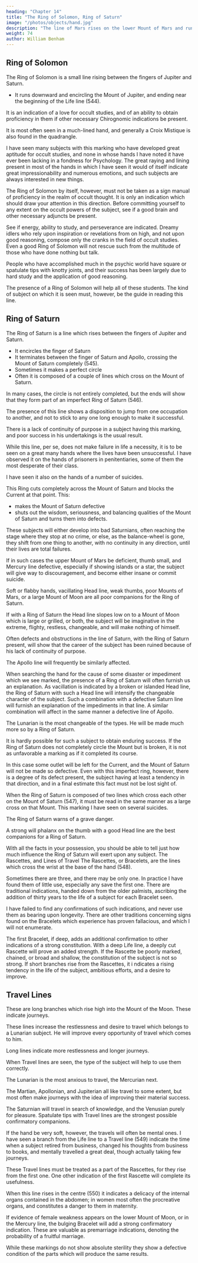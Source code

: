 ```yaml
---
heading: "Chapter 14"
title: "The Ring of Solomon, Ring of Saturn"
image: "/photos/objects/hand.jpg"
description: "The line of Mars rises on the lower Mount of Mars and runs inside of the Life line and very close beside it"
weight: 74
author: William Benham
---
```



## Ring of Solomon

The Ring of Solomon is a small line rising between the fingers of Jupiter and Saturn.
- It runs downward and encircling the Mount of Jupiter, and ending near the beginning of the Life line (544). 

It is an indication of a love for occult studies, and of an ability to obtain proficiency in them if other necessary Chirognomic indications be present. 

It is most often seen in a much-lined hand, and generally a Croix Mistique is also found in the quadrangle. 

I have seen many subjects with this marking who have developed great aptitude for occult studies, and none in whose hands I have noted it have ever been lacking in a fondness for Psychology. The great raying and lining present in most of the hands in which I have seen it would of itself indicate great impressionability and numerous emotions, and such subjects are always interested in new things. 

The Ring of Solomon by itself, however, must not be taken as a sign manual of proficiency in the realm of occult thought. It is only an indication which should draw your attention in this direction. Before committing yourself to any extent on the occult powers of the subject, see if a good brain and other necessary adjuncts be present. 

See if energy, ability to study, and perseverance are indicated. Dreamy idlers who rely upon inspiration or revelations from on high, and not upon good reasoning, compose only the cranks in the field of occult studies. Even a good Ring of Solomon will not rescue such from the multitude of those who have done nothing but talk. 

People who have accomplished much in the psychic world have square or spatulate tips with knotty joints, and their success has been largely due to hard study and the application of good reasoning. <!-- The Ring Of Solomon 695 No. 544.  -->

The presence of a Ring of Solomon will help all of these students. The kind of subject on which it is seen must, however, be the guide in reading this line.


## Ring of Saturn

The Ring of Saturn is a line which rises between the fingers of Jupiter and Saturn. 
- It encircles the finger of Saturn
- It terminates between the finger of Saturn and Apollo, crossing the Mount of Saturn completely (545). 
- Sometimes it makes a perfect circle
- Often it is composed of a couple of lines which cross on the Mount of Saturn. 

In many cases, the circle is not entirely completed, but the ends will show that they form part of an imperfect Ring of Saturn (546). 

The presence of this line shows a disposition to jump from one occupation to another, and not to stick to any one long enough to make it successful. 

There is a lack of continuity of purpose in a subject having this marking, and poor success in his undertakings is the usual result. 

While this line, per se, does not make failure in life a necessity, it is to be seen on a great many hands where the lives have been unsuccessful. I have observed it on the hands of prisoners in penitentiaries, some of them the most desperate of their class. 

I have seen it also on the hands of a number of suicides. 

This Ring cuts completely across the Mount of Saturn and blocks the Current at that point. This:
- makes the Mount of Saturn defective
- shuts out the wisdom, seriousness, and balancing qualities of the Mount of Saturn and turns them into defects. 

These subjects will either develop into bad Saturnians, often reaching the stage where they stop at no crime, or else, as the balance-wheel is gone, they shift from one thing to another, with no continuity in any direction, until their lives are total failures. 

If in such cases the upper Mount of Mars be deficient, thumb small, and Mercury line defective, especially if showing islands or a star, the subject will give way to discouragement, and become either insane or commit suicide. 

Soft or flabby hands, vacillating Head line, weak thumbs, poor Mounts of Mars, or a large Mount of Moon are all poor companions for the Ring of Saturn. 

If with a Ring of Saturn the Head line slopes low on to a Mount of Moon which is large or grilled, or both, the subject will be imaginative in the extreme, flighty, restless, changeable, and will make nothing of himself. 

Often defects and obstructions in the line of Saturn, with the Ring of Saturn present, will show that the career of the subject has been ruined because of his lack of continuity of purpose.

The Apollo line will frequently be similarly affected. 

When searching the hand for the cause of some disaster or impediment which we see marked, the presence of a Ring of Saturn will often furnish us an explanation. As vacillation is indicated by a broken or islanded Head line, the Ring of Saturn with such a Head line will intensify the changeable character of the subject. Such a combination with a defective Saturn line will furnish an explanation of the impediments in that line. A similar combination will affect in the same manner a defective line of Apollo. 

The Lunarian is the most changeable of the types. He will be made much more so by a Ring of Saturn. 

It is hardly possible for such a subject to obtain enduring success. If the Ring of Saturn does not completely circle the Mount but is broken, it is not as unfavorable a marking as if it completed its course. 

In this case some outlet will be left for the Current, and the Mount of Saturn will not be made so defective. Even with this imperfect ring, however, there is a degree of its defect present, the subject having at least a tendency in that direction, and in a final estimate this fact must not be lost sight of. 

When the Ring of Saturn is composed of two lines which cross each other on the Mount of Saturn (547), it must be read in the same manner as a large cross on that Mount. This marking I have seen on several suicides. <!-- The Ring Of Saturn 696 No. 545.  -->

<!-- The Ring Of Saturn 697 No. 546.  -->

The Ring of Saturn warns of a grave danger. 

<!--  to the subject Knowing its meaning, be ready to search for all indications that may help him to overcome the vacillation which may ruin him. Apply Chirognomy, study his type and everything the lines can tell bearing on the subject of changeability of temperament. --> 

A strong will phalanx on the thumb with a good Head line are the best companions for a Ring of Saturn. 

With all the facts in your possession, you should be able to tell just how much influence the Ring of Saturn will exert upon any subject. The Rascettes, and Lines of Travel The Rascettes, or Bracelets, are the lines which cross the wrist at the base of the hand (548). 

Sometimes there are three, and there may be only one. In practice I have found them of little use, especially any save the first one. There are traditional indications, handed down from the older palmists, ascribing the addition of thirty years to the life of a subject for each Bracelet seen. 

I have failed to find any confirmations of such indications, and never use them as bearing upon longevity. There are other traditions concerning signs found on the Bracelets which experience has proven fallacious, and which I will not enumerate. 

The first Bracelet, if deep, adds an additional confirmation to other indications of a strong constitution. With a deep Life line, a deeply cut Rascette will prove an added strength. If the Rascette be poorly marked, chained, or broad and shallow, the constitution of the subject is not so strong. If short branches rise from the Rascettes, it i ndicates a rising tendency in the life of the subject, ambitious efforts, and a desire to improve. 


## Travel Lines

These are long branches which rise high into the Mount of the Moon. These indicate journeys. 

These lines increase the restlessness and desire to travel which belongs to a Lunarian subject. He will improve every opportunity of travel which comes to him. 

Long lines indicate more restlessness and longer journeys. 

When Travel lines are seen, the type of the subject will help to use them correctly. 

The Lunarian is the most anxious to travel, the Mercurian next. 

The Martian, Apollonian, and Jupiterian all like travel to some extent, but most often make journeys with the idea of improving their material success. 

The Saturnian will travel in search of knowledge, and the Venusian purely for pleasure. Spatulate tips with Travel lines are the strongest possible confirmatory companions. 

If the hand be very soft, however, the travels will often be mental ones. I have seen a branch from the Life line to a Travel line (549) indicate the time when a subject retired from business, changed his thoughts from business to books, and mentally travelled a great deal, though actually taking few journeys. 

These Travel lines must be treated as a part of the Rascettes, for they rise from the first one. One other indication of the first Rascette will complete its usefulness. 

When this line rises in the centre (550) it indicates a delicacy of the internal organs contained in the abdomen; in women most often the procreative organs, and constitutes a danger to them in maternity. 

If evidence of female weakness appears on the lower Mount of Moon, or in the Mercury line, the bulging Bracelet will add a strong confirmatory indication. These are valuable as premarriage indications, denoting the probability of a fruitful marriage. 

While these markings do not show absolute sterility they show a defective condition of the parts which will produce the same results. 

